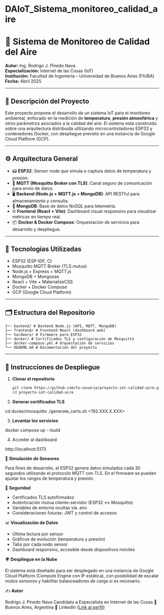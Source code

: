 # DAIoT_Sistema_monitoreo_calidad_aire

# 🌱 Sistema de Monitoreo de Calidad del Aire

**Autor:** Ing. Rodrigo J. Pinedo Nava  
**Especialización:** Internet de las Cosas (IoT)  
**Institución:** Facultad de Ingeniería – Universidad de Buenos Aires (FIUBA)  
**Fecha:** Abril 2025

---

## 📌 Descripción del Proyecto

Este proyecto propone el desarrollo de un sistema IoT para el monitoreo ambiental, enfocado en la medición de **temperatura**, **presión atmosférica** y otros parámetros asociados a la calidad del aire. El sistema está construido sobre una arquitectura distribuida utilizando microcontroladores ESP32 y contenedores Docker, con despliegue previsto en una instancia de Google Cloud Platform (GCP).

---

## ⚙️ Arquitectura General

- 📟 **ESP32**: Sensor node que simula o captura datos de temperatura y presión.
- 📡 **MQTT (Mosquitto Broker con TLS)**: Canal seguro de comunicación para envío de datos.
- 🖥️ **Backend (Node.js + MQTT.js + MongoDB)**: API RESTful para almacenamiento y consulta.
- 💾 **MongoDB**: Base de datos NoSQL para telemetría.
- 🌐 **Frontend (React + Vite)**: Dashboard visual responsivo para visualizar métricas en tiempo real.
- 📦 **Docker & Docker Compose**: Orquestación de servicios para desarrollo y despliegue.

---

## 🧪 Tecnologías Utilizadas

- ESP32 (ESP-IDF, C)
- Mosquitto MQTT Broker (TLS mutuo)
- Node.js + Express + MQTT.js
- MongoDB + Mongoose
- React + Vite + MaterializeCSS
- Docker + Docker Compose
- GCP (Google Cloud Platform)

---

## 🗂️ Estructura del Repositorio

```
├── backend/ # Backend Node.js (API, MQTT, MongoDB) 
├── frontend/ # Frontend React (dashboard web) 
├── hardware/ # Firmware para ESP32 
├── docker/ # Certificados TLS y configuración de Mosquitto 
├── docker-compose.yml # Orquestación de servicios 
└── README.md # Documentación del proyecto
```

---

## 🚀 Instrucciones de Despliegue

1. **Clonar el repositorio**
   ```bash
   git clone https://github.com/tu-usuario/proyecto-iot-calidad-aire.git
   cd proyecto-iot-calidad-aire

2. **Generar certificados TLS**

cd docker/mosquitto
./generate_certs.sh <192.XXX.X.XXX>

3. **Levantar los servicios**

docker compose up --build

4. Acceder al dashboard

 http://localhost:5173

🧪 **Simulación de Sensores**

Para fines de desarrollo, el ESP32 genera datos simulados cada 30 segundos utilizando el protocolo MQTT con TLS. En el firmware se pueden ajustar los rangos de temperatura y presión.

🔐 **Seguridad**
- Certificados TLS autofirmados
- Autenticación mutua cliente-servidor (ESP32 ↔ Mosquitto)
- Variables de entorno ocultas vía .env
- Consideraciones futuras: JWT y control de accesos

📊 **Visualización de Datos**
- Última lectura por sensor
- Gráficos de evolución (temperatura y presión)
- Tabs por cada nodo sensor
- Dashboard responsivo, accesible desde dispositivos móviles

🌍 **Despliegue en la Nube**

El sistema está diseñado para ser desplegado en una instancia de Google Cloud Platform (Compute Engine con IP estática), con posibilidad de escalar nodos sensores y habilitar balanceadores de carga si es necesario.

✍️ **Autor**

Rodrigo J. Pinedo Nava
Candidato a Especialista en Internet de las Cosas
📍 Buenos Aires, Argentina
🔗 LinkedIn ([Link al perfil](https://www.linkedin.com/in/rodrigopinedo/))